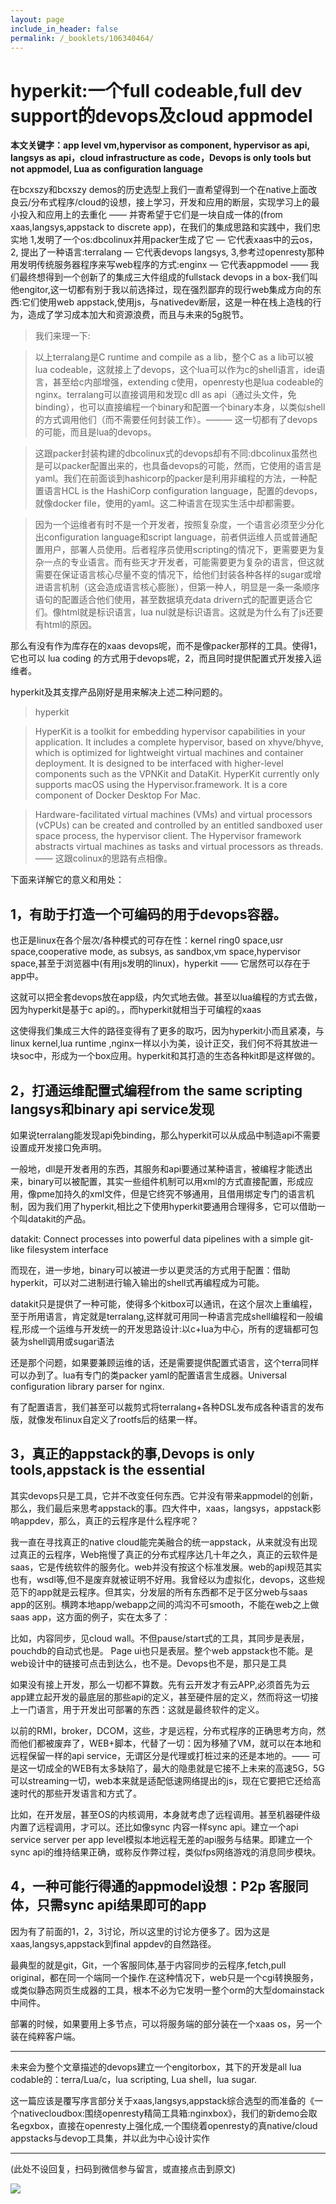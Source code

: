 ```yaml
---
layout: page
include_in_header: false
permalink: /_booklets/106340464/
---
```

hyperkit:一个full codeable,full dev support的devops及cloud appmodel
=====

__本文关键字：app level vm,hypervisor as component, hypervisor as api, langsys as api，cloud infrastructure as code，Devops is only tools but not appmodel, Lua as configuration language__

在bcxszy和bcxszy demos的历史选型上我们一直希望得到一个在native上面改良云/分布式程序/cloud的设想，接上学习，开发和应用的断层，实现学习上的最小投入和应用上的去重化 —— 并寄希望于它们是一块自成一体的(from xaas,langsys,appstack to discrete app)，在我们的集成思路和实践中，我们忠实地 1,发明了一个os:dbcolinux并用packer生成了它 — 它代表xaas中的云os，2, 提出了一种语言:terralang — 它代表devops langsys, 3,参考过openresty那种用发明传统服务器程序来写web程序的方式:enginx — 它代表appmodel —— 我们最终想得到一个创新了的集成三大件组成的fullstack devops in a box-我们叫他engitor,这一切都有别于我以前选择过，现在强烈鄙弃的现行web集成方向的东西:它们使用web appstack,使用js，与nativedev断层，这是一种在栈上造栈的行为，造成了学习成本加大和资源浪费，而且与未来的5g脱节。

>我们来理一下:

>以上terralang是C runtime and compile as a lib，整个C as a lib可以被lua codeable，这就接上了devops，这个lua可以作为c的shell语言，ide语言，甚至给c内部增强，extending c使用，openresty也是lua codeable的nginx。terralang可以直接调用和发现c dll as api（通过头文件，免binding），也可以直接编程一个binary和配置一个binary本身，以类似shell的方式调用他们（而不需要任何封装工作）。———  这一切都有了devops的可能，而且是lua的devops。

>这跟packer封装构建的dbcolinux式的devops却有不同:dbcolinux虽然也是可以packer配置出来的，也具备devops的可能，然而，它使用的语言是yaml。我们在前面谈到hashicorp的packer是利用非编程的方法，一种配置语言HCL is the HashiCorp configuration language，配置的devops，就像docker file，使用的yaml。这二种语言在现实生活中却都需要。

>因为一个运维者有时不是一个开发者，按照复杂度，一个语言必须至少分化出configuration language和script language，前者供运维人员或普通配置用户，部署人员使用。后者程序员使用scripting的情况下，更需要更为复杂一点的专业语言。而有些天才开发者，可能需要更为复杂的语言，但这就需要在保证语言核心尽量不变的情况下，给他们封装各种各样的sugar或增进语言机制（这会造成语言核心膨胀），但第一种人，明显是一条一条顺序语句的配置适合他们使用，甚至数据填充data drivern式的配置更适合它们。像html就是标识语言，lua nul就是标识语言。这就是为什么有了js还要有html的原因。

那么有没有作为库存在的xaas devops呢，而不是像packer那样的工具。使得1，它也可以 lua coding 的方式用于devops呢，2，而且同时提供配置式开发接入运维者。

hyperkit及其支撑产品刚好是用来解决上述二种问题的。

>hyperkit

>HyperKit is a toolkit for embedding hypervisor capabilities in your application. It includes a complete hypervisor, based on xhyve/bhyve, which is optimized for lightweight virtual machines and container deployment. It is designed to be interfaced with higher-level components such as the VPNKit and DataKit. HyperKit currently only supports macOS using the Hypervisor.framework. It is a core component of Docker Desktop For Mac.

>Hardware-facilitated virtual machines (VMs) and virtual processors (vCPUs) can be created and controlled by an entitled sandboxed user space process, the hypervisor client. The Hypervisor framework abstracts virtual machines as tasks and virtual processors as threads. —— 这跟colinux的思路有点相像。

下面来详解它的意义和用处：


1，有助于打造一个可编码的用于devops容器。
-----

也正是linux在各个层次/各种模式的可存在性：kernel ring0 space,usr space,cooperative mode, as subsys, as sandbox,vm space,hypervisor space,甚至于浏览器中(有用js发明的linux)，hyperkit —— 它居然可以存在于app中。

这就可以把全套devops放在app级，内欠式地去做。甚至以lua编程的方式去做，因为hyperkit是基于c api的。，而hyperkit就相当于可编程的xaas

这使得我们集成三大件的路径变得有了更多的取巧，因为hyperkit小而且紧凑，与linux kernel,lua runtime ,nginx一样以小为美，设计正交，我们何不将其放进一块soc中，形成为一个box应用。hyperkit和其打造的生态各种kit即是这样做的。

2，打通运维配置式编程from the same scripting langsys和binary api service发现
-----

如果说terralang能发现api免binding，那么hyperkit可以从成品中制造api不需要设置成开发接口免声明。

一般地，dll是开发者用的东西，其服务和api要通过某种语言，被编程才能透出来，binary可以被配置，其实一些组件机制可以用xml的方式直接配置，形成应用，像pme加持久的xml文件，但是它终究不够通用，且借用绑定专门的语言机制，因为我们用了hyperkit,相比之下使用hyperkit要通用合理得多，它可以借助一个叫datakit的产品。

datakit: Connect processes into powerful data pipelines with a simple git-like filesystem interface

而现在，进一步地，binary可以被进一步以更灵活的方式用于配置：借助hyperkit，可以对二进制进行输入输出的shell式再编程成为可能。

datakit只是提供了一种可能，使得多个kitbox可以通讯，在这个层次上重编程，至于所用语言，肯定就是terralang,这样就可用同一种语言完成shell编程和一般编程,形成一个运维与开发统一的开发思路设计:以c+lua为中心，所有的逻辑都可包装为shell调用或sugar语法

还是那个问题，如果要兼顾运维的话，还是需要提供配置式语言，这个terra同样可以办到了。lua有专门的类packer yaml的配置语言生成器。Universal configuration library parser for nginx.

有了配置语言，我们甚至可以裁剪式将terralang+各种DSL发布成各种语言的发布版，就像发布linux自定义了rootfs后的结果一样。

3，真正的appstack的事,Devops is only tools,appstack is the essential
-----

其实devops只是工具，它并不改变任何东西。它并没有带来appmodel的创新，那么，我们最后来思考appstack的事。四大件中，xaas，langsys，appstack影响appdev，那么，真正的云程序是什么程序呢？

我一直在寻找真正的native cloud能完美融合的统一appstack，从来就没有出现过真正的云程序，Web拖慢了真正的分布式程序达几十年之久，真正的云软件是saas，它是传统软件的服务化。web并没有按这个标准发展。web的api规范其实也有，wsdl等,但不是废弃就被证明不好用。我曾经以为虚拟化，devops，这些规范下的app就是云程序。但其实，分发层的所有东西都不足于区分web与saas app的区别。横跨本地app/webapp之间的鸿沟不可smooth，不能在web之上做saas app，这方面的例子，实在太多了：

比如，内容同步，见cloud wall。不但pause/start式的工具，其同步是表层，pouchdb的自动式也是。 Page ui也只是表层。整个web appstack也不能。是web设计中的链接可点击到达么，也不是。Devops也不是，那只是工具

如果没有接上开发，那么一切都不算数。先有云开发才有云APP,必须首先为云app建立起开发的最底层的那些api的定义，甚至硬件层的定义，然而将这一切接上一门语言，用于开发出可部署的东西：这就是最终软件的定义。

以前的RMI，broker，DCOM，这些，才是远程，分布式程序的正确思考方向，然而他们都被废弃了，WEB+脚本，代替了一切：因为移殖了VM，就可以在本地和远程保留一样的api service，无谓区分是代理或打桩过来的还是本地的。—— 可是这一切成全的WEB有太多缺陷了，最大的隐患就是它接不上未来的高速5G，5G可以streaming一切，web本来就是适配低速网络提出的js，现在它要把它还给高速时代的那些开发语言和方式了。

比如，在开发层，甚至OS的内核调用，本身就考虑了远程调用。甚至机器硬件级内置了远程调用，才可以。还比如像sync 内容一样sync api。建立一个api service server per app level模拟本地远程无差的api服务与结果。即建立一个sync api的维持结果正确，或称反作弊过程，类似fps网络游戏的消息同步模块。

4，一种可能行得通的appmodel设想：P2p 客服同体，只需sync api结果即可的app
-----

因为有了前面的1，2，3讨论，所以这里的讨论方便多了。因为这是xaas,langsys,appstack到final appdev的自然路径。

最典型的就是git，Git，一个客服同体,基于内容同步的云程序,fetch,pull original，都在同一个端同一个操作.在这种情况下，web只是一个cgi转换服务，或类似静态网页生成器的工具，根本不必为它发明一整个orm的大型domainstack中间件。

部署的时候，如果要用上多节点，可以将服务端的部分装在一个xaas os，另一个装在纯粹客户端。


-----------

未来会为整个文章描述的devops建立一个engitorbox，其下的开发是all lua codable的：terra/Lua/c，lua scripting, Lua shell，lua sugar.

这一篇应该是覆写序言部分关于xaas,langsys,appstack综合选型的而准备的《一个nativecloudbox:围绕openresty精简工具箱:nginxbox》，我们的新demo会取名egxbox，直接在openresty上强化成,一个围绕着openresty的真native/cloud appstacks与devop工具集，并以此为中心设计实作



-----


(此处不设回复，扫码到微信参与留言，或直接点击到原文)

![](/p/106340464/qrcode.png)

<!-- Markdeep: -->
<meta charset="utf-8">
<link rel="stylesheet" href="../../res/aloha.css?">

<script src="../../res/markdeep.min.js" charset="utf-8"></script>


